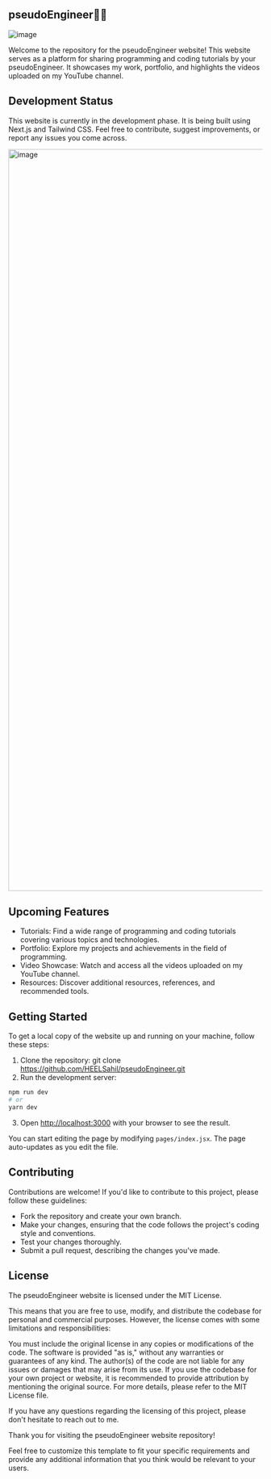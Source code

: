 ## pseudoEngineer👨‍💻

![image](https://github.com/HEELSahil/pseudoengineer/assets/54645878/d93b22c3-187e-4dd8-a971-eb422dea44a1)

Welcome to the repository for the pseudoEngineer website! This website serves as a platform for sharing programming and coding tutorials by your pseudoEngineer. It showcases my work, portfolio, and highlights the videos uploaded on my YouTube channel.


## Development Status
This website is currently in the development phase. It is being built using Next.js and Tailwind CSS. Feel free to contribute, suggest improvements, or report any issues you come across.

<img width="1470" alt="image" src="https://github.com/HEELSahil/pseudoengineer/assets/54645878/21afed66-bb42-4f89-8b2c-b1237089a9a1">


## Upcoming Features

- Tutorials: Find a wide range of programming and coding tutorials covering various topics and technologies.
- Portfolio: Explore my projects and achievements in the field of programming.
- Video Showcase: Watch and access all the videos uploaded on my YouTube channel.
- Resources: Discover additional resources, references, and recommended tools.


## Getting Started

To get a local copy of the website up and running on your machine, follow these steps:

1. Clone the repository: git clone https://github.com/HEELSahil/pseudoEngineer.git
2. Run the development server:

```bash
npm run dev
# or
yarn dev
```

3. Open [http://localhost:3000](http://localhost:3000) with your browser to see the result.

You can start editing the page by modifying `pages/index.jsx`. The page auto-updates as you edit the file.


## Contributing

Contributions are welcome! If you'd like to contribute to this project, please follow these guidelines:

- Fork the repository and create your own branch.
- Make your changes, ensuring that the code follows the project's coding style and conventions.
- Test your changes thoroughly.
- Submit a pull request, describing the changes you've made.


## License
The pseudoEngineer website is licensed under the MIT License.

This means that you are free to use, modify, and distribute the codebase for personal and commercial purposes. However, the license comes with some limitations and responsibilities:

You must include the original license in any copies or modifications of the code.
The software is provided "as is," without any warranties or guarantees of any kind. The author(s) of the code are not liable for any issues or damages that may arise from its use.
If you use the codebase for your own project or website, it is recommended to provide attribution by mentioning the original source.
For more details, please refer to the MIT License file.

If you have any questions regarding the licensing of this project, please don't hesitate to reach out to me.


Thank you for visiting the pseudoEngineer website repository!

Feel free to customize this template to fit your specific requirements and provide any additional information that you think would be relevant to your users.
